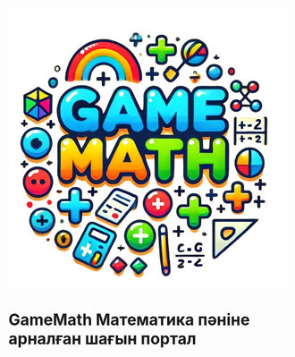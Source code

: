 ***![GameMath](/templates/static/images/logo.png)***
# GameMath Математика пәніне арналған шағын портал 